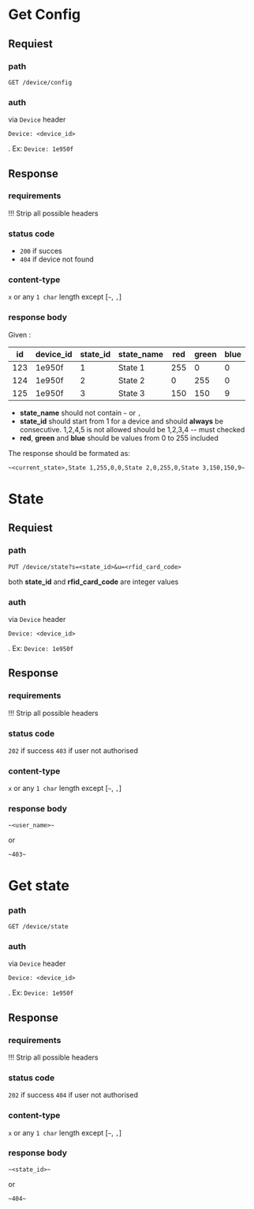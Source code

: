 # Get Config
## Requiest
### path
```
GET /device/config
```
### auth
via `Device` header
```
Device: <device_id>
``` 
. Ex: `Device: 1e950f`

## Response
### requirements 
!!! Strip all possible headers
### status code
* `200` if succes
* `404` if device not found
### content-type
`x` or any `1 char` length except [`~`, `,`]

### response body
Given :

|id|device_id|state_id|state_name|red|green|blue|
|---|---|---|---|---|---|---|
|123|1e950f|1|State 1|255|0|0|
|124|1e950f|2|State 2|0|255|0|
|125|1e950f|3|State 3|150|150|9|

* **state_name** should not contain `~` or `,`
* **state_id** should start from 1 for a device and should **always** be consecutive. 1,2,4,5 is not allowed should be 1,2,3,4 -- must checked
* **red**, **green** and **blue** should be values from 0 to 255 included

The response should be formated as:
```
~<current_state>,State 1,255,0,0,State 2,0,255,0,State 3,150,150,9~
```
# State
## Requiest
### path
```
PUT /device/state?s=<state_id>&u=<rfid_card_code>
```
both **state_id** and **rfid_card_code** are integer values
### auth
via `Device` header
```
Device: <device_id>
``` 
. Ex: `Device: 1e950f`
## Response
### requirements 
!!! Strip all possible headers
### status code
`202` if success
`403` if user not authorised
### content-type
`x` or any `1 char` length except [`~`, `,`]

### response body
```
~<user_name>~
```
or
```
~403~
```

# Get state
### path
```
GET /device/state
```
### auth
via `Device` header
```
Device: <device_id>
``` 
. Ex: `Device: 1e950f`
## Response
### requirements 
!!! Strip all possible headers
### status code
`202` if success
`404` if user not authorised
### content-type
`x` or any `1 char` length except [`~`, `,`]

### response body
```
~<state_id>~
```
or
```
~404~
```


